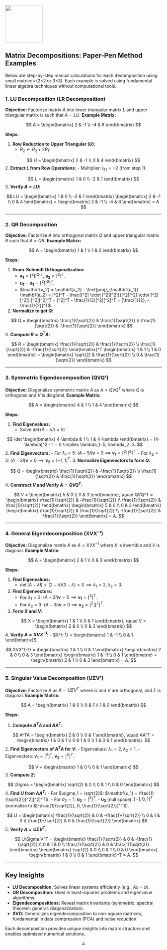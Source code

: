 <img src="https://r2cdn.perplexity.ai/pplx-full-logo-primary-dark%402x.png" class="logo" width="120"/>

## Matrix Decompositions: Paper-Pen Method Examples

Below are step-by-step manual calculations for each decomposition using small matrices (2×2 or 3×3). Each example is solved using fundamental linear algebra techniques without computational tools.

### 1. **LU Decomposition (LR Decomposition)**

**Objective:** Factorize matrix $A$ into lower triangular matrix $L$ and upper triangular matrix $U$ such that $A = LU$.
**Example Matrix:**

$$
A = \begin{bmatrix}
2 & -1 \\
-4 & 6 
\end{bmatrix}
$$

**Steps:**

1. **Row Reduction to Upper Triangular ($U$):**
    - $R_2 \leftarrow R_2 + 2R_1$:

$$
U = \begin{bmatrix}
2 & -1 \\
0 & 4 
\end{bmatrix}
$$
2. **Extract $L$ from Row Operations:**
    - Multiplier: $l_{21} = -2$ (from step 1).

$$
L = \begin{bmatrix}
1 & 0 \\
-2 & 1 
\end{bmatrix}
$$
3. **Verify $A = LU$:**

$$
LU = \begin{bmatrix}
1 & 0 \\
-2 & 1 
\end{bmatrix}
\begin{bmatrix}
2 & -1 \\
0 & 4 
\end{bmatrix} = 
\begin{bmatrix}
2 & -1 \\
-4 & 6 
\end{bmatrix} = A
$$

---

### 2. **QR Decomposition**

**Objective:** Factorize $A$ into orthogonal matrix $Q$ and upper triangular matrix $R$ such that $A = QR$.
**Example Matrix:**

$$
A = \begin{bmatrix}
1 & 1 \\
1 & 0 
\end{bmatrix}
$$

**Steps:**

1. **Gram-Schmidt Orthogonalization:**
    - $\mathbf{a_1} = [^2][^2]^T$, $\mathbf{a_2} = [^2]^T$.
    - $\mathbf{u_1} = \mathbf{a_1} = [^2][^2]^T$.
    - $\mathbf{u_2} = \mathbf{a_2} - \text{proj}_{\mathbf{u_1}} \mathbf{a_2} = [^2]^T - \frac{[^2] \cdot [^2][^2]}{[^2][^2] \cdot [^2][^2]} [^2][^2]^T = [^2]^T - \frac{1}{2}[^2][^2]^T = [\frac{1}{2}, -\frac{1}{2}]^T$.
2. **Normalize to get $Q$:**

$$
Q = \begin{bmatrix}
\frac{1}{\sqrt{2}} & \frac{1}{\sqrt{2}} \\
\frac{1}{\sqrt{2}} & -\frac{1}{\sqrt{2}}
\end{bmatrix}
$$
3. **Compute $R = Q^TA$:**

$$
R = \begin{bmatrix}
\frac{1}{\sqrt{2}} & \frac{1}{\sqrt{2}} \\
\frac{1}{\sqrt{2}} & -\frac{1}{\sqrt{2}}
\end{bmatrix}^T
\begin{bmatrix}
1 & 1 \\
1 & 0 
\end{bmatrix} = 
\begin{bmatrix}
\sqrt{2} & \frac{1}{\sqrt{2}} \\
0 & \frac{1}{\sqrt{2}}
\end{bmatrix}
$$

---

### 3. **Symmetric Eigendecomposition (QVQᵀ)**

**Objective:** Diagonalize symmetric matrix $A$ as $A = QVQ^T$ where $Q$ is orthogonal and $V$ is diagonal.
**Example Matrix:**

$$
A = \begin{bmatrix}
4 & 1 \\
1 & 4 
\end{bmatrix}
$$

**Steps:**

1. **Find Eigenvalues:**
    - Solve $\det(A - \lambda I) = 0$:

$$
\det \begin{bmatrix}
4-\lambda & 1 \\
1 & 4-\lambda 
\end{bmatrix} = (4-\lambda)^2 - 1 = 0 \implies \lambda_1=5, \lambda_2=3.
$$
2. **Find Eigenvectors:**
    - For $\lambda_1=5$: $(A - 5I)\mathbf{v} = 0 \implies \mathbf{v_1} = [^2][^2]^T$.
    - For $\lambda_2=3$: $(A - 3I)\mathbf{v} = 0 \implies \mathbf{v_2} = [-1, 1]^T$.
3. **Normalize Eigenvectors to form $Q$:**

$$
Q = \begin{bmatrix}
\frac{1}{\sqrt{2}} & -\frac{1}{\sqrt{2}} \\
\frac{1}{\sqrt{2}} & \frac{1}{\sqrt{2}}
\end{bmatrix}
$$
4. **Construct $V$ and Verify $A = QVQ^T$:**

$$
V = \begin{bmatrix}
5 & 0 \\
0 & 3 
\end{bmatrix}, \quad
QVQ^T = \begin{bmatrix}
\frac{1}{\sqrt{2}} & -\frac{1}{\sqrt{2}} \\
\frac{1}{\sqrt{2}} & \frac{1}{\sqrt{2}}
\end{bmatrix}
\begin{bmatrix}
5 & 0 \\
0 & 3 
\end{bmatrix}
\begin{bmatrix}
\frac{1}{\sqrt{2}} & \frac{1}{\sqrt{2}} \\
-\frac{1}{\sqrt{2}} & \frac{1}{\sqrt{2}}
\end{bmatrix} = A.
$$

---

### 4. **General Eigendecomposition (XVX⁻¹)**

**Objective:** Diagonalize matrix $A$ as $A = XVX^{-1}$ where $X$ is invertible and $V$ is diagonal.
**Example Matrix:**

$$
A = \begin{bmatrix}
2 & 1 \\
0 & 3 
\end{bmatrix}
$$

**Steps:**

1. **Find Eigenvalues:**
    - $\det(A - \lambda I) = (2-\lambda)(3-\lambda) = 0 \implies \lambda_1=2, \lambda_2=3$.
2. **Find Eigenvectors:**
    - For $\lambda_1=2$: $(A - 2I)\mathbf{v} = 0 \implies \mathbf{v_1} = [^2]^T$.
    - For $\lambda_2=3$: $(A - 3I)\mathbf{v} = 0 \implies \mathbf{v_2} = [^2][^2]^T$.
3. **Form $X$ and $V$:**

$$
X = \begin{bmatrix}
1 & 1 \\
0 & 1 
\end{bmatrix}, \quad
V = \begin{bmatrix}
2 & 0 \\
0 & 3 
\end{bmatrix}
$$
4. **Verify $A = XVX^{-1}$:**
    - $X^{-1} = \begin{bmatrix} 1 & -1 \\ 0 & 1 \end{bmatrix}$,

$$
XVX^{-1} = \begin{bmatrix}
1 & 1 \\
0 & 1 
\end{bmatrix}
\begin{bmatrix}
2 & 0 \\
0 & 3 
\end{bmatrix}
\begin{bmatrix}
1 & -1 \\
0 & 1 
\end{bmatrix} = 
\begin{bmatrix}
2 & 1 \\
0 & 3 
\end{bmatrix} = A.
$$

---

### 5. **Singular Value Decomposition (UΣVᵀ)**

**Objective:** Factorize $A$ as $A = U\Sigma V^T$ where $U$ and $V$ are orthogonal, and $\Sigma$ is diagonal.
**Example Matrix:**

$$
A = \begin{bmatrix}
1 & 0 \\
0 & 1 \\
1 & 0 
\end{bmatrix}
$$

**Steps:**

1. **Compute $A^TA$ and $AA^T$:**

$$
A^TA = \begin{bmatrix}
2 & 0 \\
0 & 1 
\end{bmatrix}, \quad
AA^T = \begin{bmatrix}
1 & 0 & 1 \\
0 & 1 & 0 \\
1 & 0 & 1 
\end{bmatrix}.
$$
2. **Find Eigenvectors of $A^TA$ for $V$:**
    - Eigenvalues: $\lambda_1=2, \lambda_2=1$.
    - Eigenvectors: $\mathbf{v_1} = [^2]^T$, $\mathbf{v_2} = [^2]^T$.

$$
V = \begin{bmatrix}
1 & 0 \\
0 & 1 
\end{bmatrix}
$$
3. **Compute $\Sigma$:**

$$
\Sigma = \begin{bmatrix}
\sqrt{2} & 0 \\
0 & 1 \\
0 & 0 
\end{bmatrix}
$$
4. **Find $U$ from $AA^T$:**
    - For $\sigma_1 = \sqrt{2}$: $\mathbf{u_1} = \frac{1}{\sqrt{2}}[^2][^2]^T$.
    - For $\sigma_2 = 1$: $\mathbf{u_2} = [^2]^T$.
    - $\mathbf{u_3}$ (null space): $[-1, 0, 1]^T$ (normalize to $[-\frac{1}{\sqrt{2}}, 0, \frac{1}{\sqrt{2}}]^T$).

$$
U = \begin{bmatrix}
\frac{1}{\sqrt{2}} & 0 & -\frac{1}{\sqrt{2}} \\
0 & 1 & 0 \\
\frac{1}{\sqrt{2}} & 0 & \frac{1}{\sqrt{2}}
\end{bmatrix}
$$
5. **Verify $A = U\Sigma V^T$:**

$$
U\Sigma V^T = \begin{bmatrix}
\frac{1}{\sqrt{2}} & 0 & -\frac{1}{\sqrt{2}} \\
0 & 1 & 0 \\
\frac{1}{\sqrt{2}} & 0 & \frac{1}{\sqrt{2}}
\end{bmatrix}
\begin{bmatrix}
\sqrt{2} & 0 \\
0 & 1 \\
0 & 0 
\end{bmatrix}
\begin{bmatrix}
1 & 0 \\
0 & 1 
\end{bmatrix}^T = A.
$$

---

## Key Insights

- **LU Decomposition:** Solves linear systems efficiently (e.g., $Ax = b$).
- **QR Decomposition:** Used in least-squares problems and eigenvalue algorithms.
- **Eigendecompositions:** Reveal matrix invariants (symmetric: spectral theorem; general: diagonalization).
- **SVD:** Generalizes eigendecomposition to non-square matrices, fundamental in data compression (PCA) and noise reduction.

Each decomposition provides unique insights into matrix structure and enables optimized numerical solutions.

<div style="text-align: center">⁂</div>

[^1]: Electronics-and-Communication-Engineering-1.pdf

[^2]: help-me-develop-a-comprehensiv-QXS7DMEKTi.b_oODNs2cEA.md

[^3]: AI-DS.pdf

